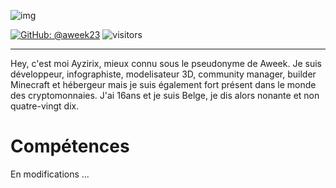 ![img](https://cdn.discordapp.com/attachments/928644758560194620/929118396107337799/1641589471450.png)

[![GitHub: @aweek23](https://img.shields.io/github/followers/aweek23?label=follow&style=social)](https://github.com/aweek23) 
![visitors](https://visitor-badge.glitch.me/badge?page_id=aweek23)
- - - 
Hey, c'est moi Ayzirix, mieux connu sous le pseudonyme de Aweek. Je suis développeur, infographiste, modelisateur 3D, community manager, builder Minecraft et hébergeur mais je suis également fort présent dans le monde des cryptomonnaies. J'ai 16ans et je suis Belge, je dis alors nonante et non quatre-vingt dix.
# Compétences

En modifications ...
